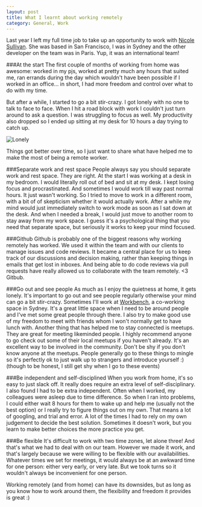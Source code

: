 ```yaml
---
layout: post
title: What I learnt about working remotely
category: General, Work
---
```


Last year I left my full time job to take up an opportunity to work with [Nicole Sullivan](http://stubbornella.org). She was based in San Francisco, I was in Sydney and the other developer on the team was in Paris. Yup, it was an international team!

###At the start
The first couple of months of working from home was awesome: worked in my pjs, worked at pretty much any hours that suited me, ran errands during the day which wouldn't have been possible if I worked in an office... in short, I had more freedom and control over what to do with my time. 

But after a while, I started to go a bit stir-crazy. I got lonely with no one to talk to face to face. When I hit a road block with work I couldn't just turn around to ask a question. I was struggling to focus as well. My productivity also dropped so I ended up sitting at my desk for 10 hours a day trying to catch up. 

![Lonely](http://www.reactiongifs.com/wp-content/uploads/2013/08/Being-alone-sucks.gif)

Things got better over time, so I just want to share what have helped me to make the most of being a remote worker.


###Separate work and rest space
People always say you should separate work and rest space. They are right. At the start I was working at a desk in my bedroom. I would literally roll out of bed and sit at my desk. I kept losing focus and procrastinated. And sometimes I would work till way past normal hours. It just wasn't working. So I tried to move to work in a different room, with a bit of of skepticism whether it would actually work. After a while my mind would just immediately switch to work mode as soon as I sat down at the desk. And when I needed a break, I would just move to another room to stay away from my work space. I guess it's a psychological thing that you need that separate space, but seriously it works to keep your mind focused.

###Github
Github is probably one of the biggest reasons why working remotely has worked. We used it within the team and with our clients to manage issues and code reviews. It became a central place for us to keep track of our discussions and decision making, rather than keeping things in emails that get lost in inboxes. And being able to do code reviews via pull requests have really allowed us to collaborate with the team remotely. <3 Gitbub.

###Go out and see people
As much as I enjoy the quietness at home, it gets lonely. It's important to go out and see people regularly otherwise your mind can go a bit stir-crazy. Sometimes I'll work at [Workbench](http://theworkben.ch/), a co-working space in Sydney. It's a great little space when I need to be around people and I've met some great people through there. I also try to make good use of my freedom to meet with friends whom I won't normally get to have lunch with. Another thing that has helped me to stay connected is meetups. They are great for meeting likeminded people. I highly recommend anyone to go check out some of their local meetups if you haven't already. It's an excellent way to be involved in the community. Don't be shy if you don't know anyone at the meetups. People generally go to these things to mingle so it's perfectly ok to just walk up to strangers and introduce yourself :) (though to be honest, I still get shy when I go to these events)

###Be independent and self-disciplined
When you work from home, it's so easy to just slack off. It really does require an extra level of self-disciplinary. I also found I had to be extra independent. Often when I worked, my colleagues were asleep due to time difference. So when I ran into problems, I could either wait 8 hours for them to wake up and help me (usually not the best option) or I really try to figure things out on my own. That means a lot of googling, and trial and error. A lot of the times I had to rely on my own judgement to decide the best solution. Sometimes it doesn't work, but you learn to make better choices the more practice you get.

###Be flexible
It's difficult to work with two time zones, let alone three! And that's what we had to deal with on our team. However we made it work, and that's largely because we were willing to be flexible with our availabilities. Whatever times we set for meetings, it would always be at an awkward time for one person: either very early, or very late. But we took turns so it wouldn't always be inconvenient for one person.

Working remotely (and from home) can have its downsides, but as long as you know how to work around them, the flexibility and freedom it provides is great :)
